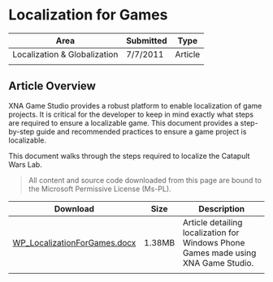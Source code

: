 # Localization for Games

|Area|Submitted|Type|
|-|-|-|
Localization & Globalization|7/7/2011|Article
||||

## Article Overview

XNA Game Studio provides a robust platform to enable localization of game projects. It is critical for the developer to keep in mind exactly what steps are required to ensure a localizable game. This document provides a step-by-step guide and recommended practices to ensure a game project is localizable.

This document walks through the steps required to localize the Catapult Wars Lab.

> All content and source code downloaded from this page are bound to the Microsoft Permissive License (Ms-PL).

Download | Size | Description
---|---|---|
[WP_LocalizationForGames.docx](https://github.com/simondarksidej/XNAGameStudio/tree/master/Documents/WP_LocalizationForGames.docx?raw=true) | 1.38MB | Article detailing localization for Windows Phone Games made using XNA Game Studio.
||||
